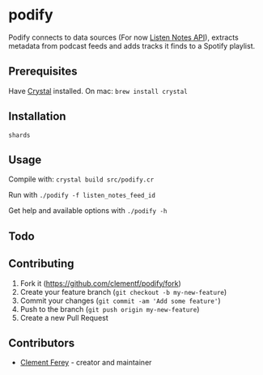 # podify

Podify connects to data sources (For now [Listen Notes API](https://listennotes.com/api/)), extracts metadata from podcast feeds and adds tracks it finds to a Spotify playlist.

## Prerequisites
Have [Crystal](https://crystal-lang.org) installed.
On mac: `brew install crystal`

## Installation

`shards`

## Usage

Compile with: `crystal build src/podify.cr`

Run with `./podify -f listen_notes_feed_id`

Get help and available options with `./podify -h`

## Todo


## Contributing

1. Fork it (<https://github.com/clementf/podify/fork>)
2. Create your feature branch (`git checkout -b my-new-feature`)
3. Commit your changes (`git commit -am 'Add some feature'`)
4. Push to the branch (`git push origin my-new-feature`)
5. Create a new Pull Request

## Contributors

- [Clement Ferey](https://github.com/clementf) - creator and maintainer
